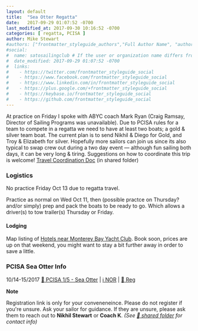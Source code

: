 ```yaml
---
layout: default
title:  "Sea Otter Regatta"
date:   2017-09-29 01:07:52 -0700
last_modified_at: 2017-09-30 10:16:52 -0700
categories: [ regatta, PCISA ]
author: Mike Stewart
#authors: ["frontmatter_styleguide_authors","Full Author Name", "author_name"]
#social:
#  name: satosailingclub # If the user or organization name differs from the site's name
#  date_modified: 2017-09-29 01:07:52 -0700
#  links:
#    - https://twitter.com/frontmatter_styleguide_social
#    - https://www.facebook.com/frontmatter_styleguide_social
#    - https://www.linkedin.com/in/frontmatter_styleguide_social
#    - https://plus.google.com/+frontmatter_styleguide_social
#    - https://keybase.io/frontmatter_styleguide_social
#    - https://github.com/frontmatter_styleguide_social
---
```



At practice on Friday I spoke with ABYC coach Mark Ryan (Craig Ramsay, Director of Sailing Programs was unavailable).  Due to PCISA rules for a team to compete in a regatta we need to have at least two boats; a gold & silver team boat.  The current plan is to send Nikhil & Diego for Gold, and Troy & Elizabeth for silver.  Hopefully more sailors can join us since its also typical to swap crew out during a two day event — although fun sailing both days, it can be very long & tiring.  Suggestions on how to coordinate this trip is welcome!  [Travel Coordination Doc](https://docs.google.com/document/d/1_aak6r156h44mse531RZKZOjXVh1fIFb2djaTb_KRo0) (in shared folder)


### Logistics 

No practice Friday Oct 13 due to regatta travel.

Practice as normal on Wed Oct 11, then (possible practce on Thursday? and/or simply) prep and pack the boats to be ready to go.  Which allows a driver(s) to tow trailer(s) Thursday or Friday. 




#### Lodging 

Map listing of [Hotels near Monterey Bay Yacht Club](https://www.google.com/maps/search/hotels+near+montery+bay+yacht+club/@36.5969668,-121.8908823,15z/data=!3m1!4b1!4m5!2m4!5m3!5m2!1s2017-10-13!2i2?hl=en). Book soon, prices are up on that weekend, you might want to stay a bit further away in order to save a little.



### PCISA Sea Otter Info

10/14-15/2017	[:calendar: PCISA 1/5 - Sea Otter](https://pcisa.hssailing.org/event/home/sea-otter/183)	| [:information_source: NOR](https://hssailing.org/schedule_news/docs/pcisa_docs/2017-Sea-Otter-Regatta-NOR.pdf) | [:name_badge: Reg](https://hssailing.org/machform/view.php?id=54372) 


**Note**

Registration link is only for your conveneneince.  Please do not register if you're unsure.  Ask your sailor for guidance.  If they are unsure, please ask them to reach out to **Nikhil Stewart** or **Coach K**.  _(See [:file_folder: shared folder](https://drive.google.com/drive/u/0/folders/0B7xS-e7S036gT0QzNGpURHl4LTA) for contact info)_
